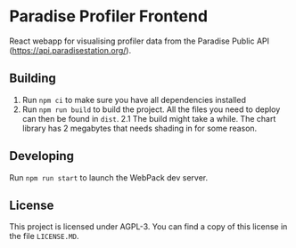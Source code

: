 # Paradise Profiler Frontend

React webapp for visualising profiler data from the Paradise Public API (<https://api.paradisestation.org/>).

## Building

1. Run `npm ci` to make sure you have all dependencies installed
2. Run `npm run build` to build the project. All the files you need to deploy can then be found in `dist`.
  2.1 The build might take a while. The chart library has 2 megabytes that needs shading in for some reason.

## Developing

Run `npm run start` to launch the WebPack dev server.

## License

This project is licensed under AGPL-3. You can find a copy of this license in the file `LICENSE.MD`.
